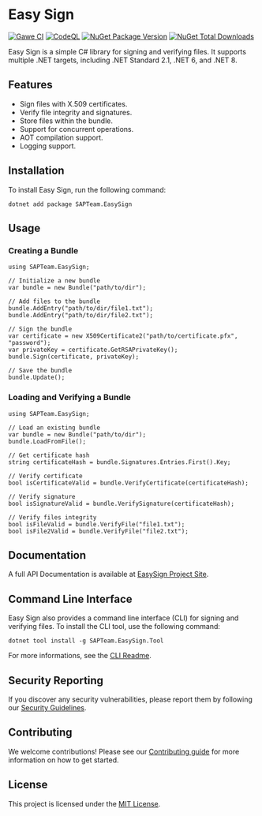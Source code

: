 # Easy Sign

[![Gawe CI](https://github.com/SAPTeamDEV/EasySign/actions/workflows/main.yml/badge.svg?event=push)](https://github.com/SAPTeamDEV/EasySign/actions/workflows/main.yml)
[![CodeQL](https://github.com/SAPTeamDEV/EasySign/actions/workflows/codeql.yml/badge.svg?event=push)](https://github.com/SAPTeamDEV/EasySign/actions/workflows/codeql.yml)
[![NuGet Package Version](https://img.shields.io/nuget/v/SAPTeam.EasySign)](https://www.nuget.org/packages/SAPTeam.EasySign)
[![NuGet Total Downloads](https://img.shields.io/nuget/dt/SAPTeam.EasySign)](https://www.nuget.org/packages/SAPTeam.EasySign)

Easy Sign is a simple C# library for signing and verifying files. It supports multiple .NET targets, including .NET Standard 2.1, .NET 6, and .NET 8.

## Features

- Sign files with X.509 certificates.
- Verify file integrity and signatures.
- Store files within the bundle.
- Support for concurrent operations.
- AOT compilation support.
- Logging support.

## Installation

To install Easy Sign, run the following command:


```
dotnet add package SAPTeam.EasySign

```

## Usage

### Creating a Bundle


```
using SAPTeam.EasySign;

// Initialize a new bundle
var bundle = new Bundle("path/to/dir");

// Add files to the bundle
bundle.AddEntry("path/to/dir/file1.txt");
bundle.AddEntry("path/to/dir/file2.txt");

// Sign the bundle
var certificate = new X509Certificate2("path/to/certificate.pfx", "password");
var privateKey = certificate.GetRSAPrivateKey();
bundle.Sign(certificate, privateKey);

// Save the bundle
bundle.Update();

```

### Loading and Verifying a Bundle


```
using SAPTeam.EasySign;

// Load an existing bundle
var bundle = new Bundle("path/to/dir");
bundle.LoadFromFile();

// Get certificate hash
string certificateHash = bundle.Signatures.Entries.First().Key;

// Verify certificate
bool isCertificateValid = bundle.VerifyCertificate(certificateHash);

// Verify signature
bool isSignatureValid = bundle.VerifySignature(certificateHash);

// Verify files integrity
bool isFileValid = bundle.VerifyFile("file1.txt");
bool isFile2Valid = bundle.VerifyFile("file2.txt");

```

## Documentation

A full API Documentation is available at [EasySign Project Site](https://sapteamdev.github.io/EasySign).

## Command Line Interface

Easy Sign also provides a command line interface (CLI) for signing and verifying files. To install the CLI tool, use the following command:


```
dotnet tool install -g SAPTeam.EasySign.Tool

```

For more informations, see the [CLI Readme](https://github.com/SAPTeamDEV/EasySign/blob/master/src/EasySign.Cli/README.md).


## Security Reporting

If you discover any security vulnerabilities, please report them by following our [Security Guidelines](https://github.com/SAPTeamDEV/EasySign/blob/master/SECURITY.md).

## Contributing

We welcome contributions! Please see our [Contributing guide](https://github.com/SAPTeamDEV/EasySign/blob/master/CONTRIBUTING.md) for more information on how to get started.

## License

This project is licensed under the [MIT License](https://github.com/SAPTeamDEV/EasySign/blob/master/LICENSE.md).
